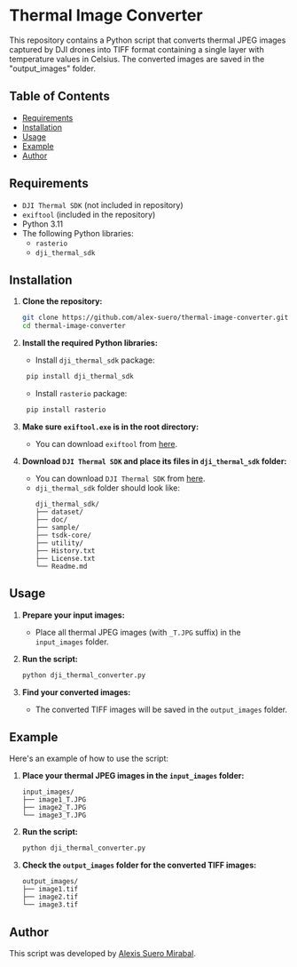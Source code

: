 # Thermal Image Converter

This repository contains a Python script that converts thermal JPEG images captured by DJI drones into TIFF format containing a single layer with temperature values in Celsius. The converted images are saved in the "output_images" folder.

## Table of Contents
- [Requirements](#requirements)
- [Installation](#installation)
- [Usage](#usage)
- [Example](#example)
- [Author](#author)

## Requirements

- `DJI Thermal SDK` (not included in repository)
- `exiftool` (included in the repository)
- Python 3.11
- The following Python libraries:
  - `rasterio`
  - `dji_thermal_sdk`

## Installation

1. **Clone the repository:**

    ```sh
    git clone https://github.com/alex-suero/thermal-image-converter.git
    cd thermal-image-converter
    ```

2. **Install the required Python libraries:**

   - Install `dji_thermal_sdk` package:

   ```sh
    pip install dji_thermal_sdk
   ```

   - Install `rasterio` package:
   
   ```sh
    pip install rasterio
   ```

3. **Make sure `exiftool.exe` is in the root directory:**

    - You can download `exiftool` from [here](https://exiftool.org/).

4. **Download `DJI Thermal SDK` and place its files in `dji_thermal_sdk` folder:**

    - You can download `DJI Thermal SDK` from [here](https://www.dji.com/global/downloads/softwares/dji-thermal-sdk).
    - `dji_thermal_sdk` folder should look like:
      ```
      dji_thermal_sdk/
      ├── dataset/
      ├── doc/
      ├── sample/
      ├── tsdk-core/
      ├── utility/
      ├── History.txt
      ├── License.txt
      └── Readme.md
      ```

## Usage

1. **Prepare your input images:**

    - Place all thermal JPEG images (with `_T.JPG` suffix) in the `input_images` folder.

2. **Run the script:**

    ```sh
    python dji_thermal_converter.py
    ```

3. **Find your converted images:**

    - The converted TIFF images will be saved in the `output_images` folder.

## Example

Here's an example of how to use the script:

1. **Place your thermal JPEG images in the `input_images` folder:**

    ```
    input_images/
    ├── image1_T.JPG
    ├── image2_T.JPG
    └── image3_T.JPG
    ```

2. **Run the script:**

    ```sh
    python dji_thermal_converter.py
    ```

3. **Check the `output_images` folder for the converted TIFF images:**

    ```
    output_images/
    ├── image1.tif
    ├── image2.tif
    └── image3.tif
    ```

## Author
This script was developed by [Alexis Suero Mirabal](https://github.com/alex-suero).
